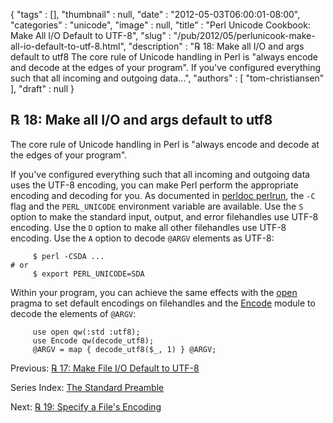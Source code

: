 {
   "tags" : [],
   "thumbnail" : null,
   "date" : "2012-05-03T06:00:01-08:00",
   "categories" : "unicode",
   "image" : null,
   "title" : "Perl Unicode Cookbook: Make All I/O Default to UTF-8",
   "slug" : "/pub/2012/05/perlunicook-make-all-io-default-to-utf-8.html",
   "description" : "℞ 18: Make all I/O and args default to utf8 The core rule of Unicode handling in Perl is \"always encode and decode at the edges of your program\". If you've configured everything such that all incoming and outgoing data...",
   "authors" : [
      "tom-christiansen"
   ],
   "draft" : null
}



℞ 18: Make all I/O and args default to utf8
-------------------------------------------

The core rule of Unicode handling in Perl is "always encode and decode at the edges of your program".

If you've configured everything such that all incoming and outgoing data uses the UTF-8 encoding, you can make Perl perform the appropriate encoding and decoding for you. As documented in [perldoc perlrun](http://perldoc.perl.org/perlrun.html), the `-C` flag and the `PERL_UNICODE` environment variable are available. Use the `S` option to make the standard input, output, and error filehandles use UTF-8 encoding. Use the `D` option to make all other filehandles use UTF-8 encoding. Use the `A` option to decode `@ARGV` elements as UTF-8:

         $ perl -CSDA ...
    # or
         $ export PERL_UNICODE=SDA

Within your program, you can achieve the same effects with the [open](http://perldoc.perl.org/open.html) pragma to set default encodings on filehandles and the [Encode](http://perldoc.perl.org/Encode.html) module to decode the elements of `@ARGV`:

         use open qw(:std :utf8);
         use Encode qw(decode_utf8);
         @ARGV = map { decode_utf8($_, 1) } @ARGV;

Previous: [℞ 17: Make File I/O Default to UTF-8](/pub/2012/05/perlunicook-make-file-io-default-to-utf-8.html)

Series Index: [The Standard Preamble](/pub/2012/04/perlunicook-standard-preamble.html)

Next: [℞ 19: Specify a File's Encoding](/pub/2012/05/perlunicook-specify-a-files-encoding.html)
